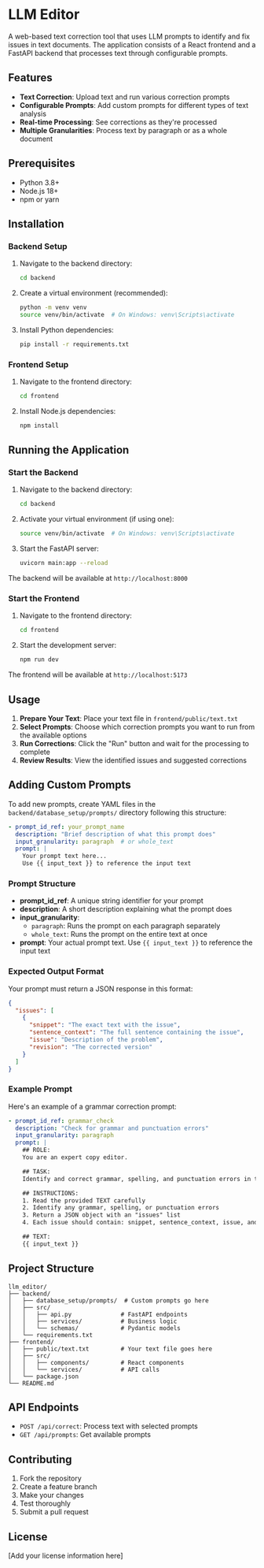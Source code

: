 # LLM Editor

A web-based text correction tool that uses LLM prompts to identify and fix issues in text documents. The application consists of a React frontend and a FastAPI backend that processes text through configurable prompts.

## Features

- **Text Correction**: Upload text and run various correction prompts
- **Configurable Prompts**: Add custom prompts for different types of text analysis
- **Real-time Processing**: See corrections as they're processed
- **Multiple Granularities**: Process text by paragraph or as a whole document

## Prerequisites

- Python 3.8+
- Node.js 18+
- npm or yarn

## Installation

### Backend Setup

1. Navigate to the backend directory:
   ```bash
   cd backend
   ```

2. Create a virtual environment (recommended):
   ```bash
   python -m venv venv
   source venv/bin/activate  # On Windows: venv\Scripts\activate
   ```

3. Install Python dependencies:
   ```bash
   pip install -r requirements.txt
   ```

### Frontend Setup

1. Navigate to the frontend directory:
   ```bash
   cd frontend
   ```

2. Install Node.js dependencies:
   ```bash
   npm install
   ```

## Running the Application

### Start the Backend

1. Navigate to the backend directory:
   ```bash
   cd backend
   ```

2. Activate your virtual environment (if using one):
   ```bash
   source venv/bin/activate  # On Windows: venv\Scripts\activate
   ```

3. Start the FastAPI server:
   ```bash
   uvicorn main:app --reload
   ```

The backend will be available at `http://localhost:8000`

### Start the Frontend

1. Navigate to the frontend directory:
   ```bash
   cd frontend
   ```

2. Start the development server:
   ```bash
   npm run dev
   ```

The frontend will be available at `http://localhost:5173`

## Usage

1. **Prepare Your Text**: Place your text file in `frontend/public/text.txt`
2. **Select Prompts**: Choose which correction prompts you want to run from the available options
3. **Run Corrections**: Click the "Run" button and wait for the processing to complete
4. **Review Results**: View the identified issues and suggested corrections

## Adding Custom Prompts

To add new prompts, create YAML files in the `backend/database_setup/prompts/` directory following this structure:

```yaml
- prompt_id_ref: your_prompt_name
  description: "Brief description of what this prompt does"
  input_granularity: paragraph  # or whole_text
  prompt: |
    Your prompt text here...
    Use {{ input_text }} to reference the input text
```

### Prompt Structure

- **prompt_id_ref**: A unique string identifier for your prompt
- **description**: A short description explaining what the prompt does
- **input_granularity**: 
  - `paragraph`: Runs the prompt on each paragraph separately
  - `whole_text`: Runs the prompt on the entire text at once
- **prompt**: Your actual prompt text. Use `{{ input_text }}` to reference the input text

### Expected Output Format

Your prompt must return a JSON response in this format:

```json
{
  "issues": [
    {
      "snippet": "The exact text with the issue",
      "sentence_context": "The full sentence containing the issue",
      "issue": "Description of the problem",
      "revision": "The corrected version"
    }
  ]
}
```

### Example Prompt

Here's an example of a grammar correction prompt:

```yaml
- prompt_id_ref: grammar_check
  description: "Check for grammar and punctuation errors"
  input_granularity: paragraph
  prompt: |
    ## ROLE:
    You are an expert copy editor.

    ## TASK:
    Identify and correct grammar, spelling, and punctuation errors in the provided text.

    ## INSTRUCTIONS:
    1. Read the provided TEXT carefully
    2. Identify any grammar, spelling, or punctuation errors
    3. Return a JSON object with an "issues" list
    4. Each issue should contain: snippet, sentence_context, issue, and revision

    ## TEXT:
    {{ input_text }}
```

## Project Structure

```
llm_editor/
├── backend/
│   ├── database_setup/prompts/  # Custom prompts go here
│   ├── src/
│   │   ├── api.py              # FastAPI endpoints
│   │   ├── services/           # Business logic
│   │   └── schemas/            # Pydantic models
│   └── requirements.txt
├── frontend/
│   ├── public/text.txt         # Your text file goes here
│   ├── src/
│   │   ├── components/         # React components
│   │   └── services/           # API calls
│   └── package.json
└── README.md
```

## API Endpoints

- `POST /api/correct`: Process text with selected prompts
- `GET /api/prompts`: Get available prompts

## Contributing

1. Fork the repository
2. Create a feature branch
3. Make your changes
4. Test thoroughly
5. Submit a pull request

## License

[Add your license information here]

